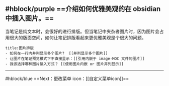 #hblock/purple ==介绍如何优雅美观的在 obsidian 中插入图片。==
---
当笔记是纯文本时，会很好的进行排版。但当笔记中夹杂者图片时，因为图片会占用很大的版面空间，如何让笔记排版看起来更优雅美观是个很大的问题。

```ad-example
title:图片排版
- 如何在一行内并列显示多个图片?  [[并列显示多个图片]]
- 让图片在笔记预览模式下不直接显示：[[引用内嵌于 image-MOC 文件的图片]]
- 我该选择哪种图片插入方式？ [[使用图片内嵌 or 图片并列显示]]
```

---

#hblock/blue    ==Next：更改菜单 icon：[[自定义菜单icon]]==










